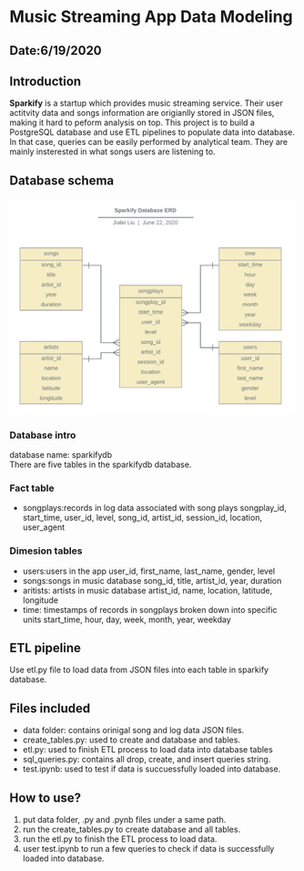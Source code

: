 # Music Streaming App Data Modeling
## Date:6/19/2020

## Introduction
**Sparkify** is a startup which provides music streaming service. Their user actitvity data and songs information are origianlly stored in JSON files, making it hard to peform analysis on top. This project is to  build a PostgreSQL database and use ETL pipelines to populate data into database. In that case, queries can be easily performed by analytical team. They are mainly insterested in what songs users are listening to.

## Database schema
![ERD](./ERD.png)
### Database intro
database name: sparkifydb   
There are five tables in the sparkifydb database.

### Fact table
- songplays:records in log data associated with song plays
songplay_id, start_time, user_id, level, song_id, artist_id, session_id, location, user_agent
### Dimesion tables
- users:users in the app
user_id, first_name, last_name, gender, level
- songs:songs in music database
song_id, title, artist_id, year, duration
- aritists: artists in music database
artist_id, name, location, latitude, longitude
- time: timestamps of records in songplays broken down into specific units
start_time, hour, day, week, month, year, weekday

## ETL pipeline
Use etl.py file to load data from JSON files into each table in sparkify database.

## Files included
- data folder: contains orinigal song and log data JSON files.
- create_tables.py: used to create and database and tables.
- etl.py: used to finish ETL process to load data into database tables
- sql_queries.py: contains all drop, create, and insert queries string.
- test.ipynb: used to test if data is succuessfully loaded into database.


## How to use?
1. put data folder, .py and .pynb files under a same path.
2. run the create_tables.py to create database and all tables.
3. run the etl.py to finish the ETL process to load data.
4. user test.ipynb to run a few queries to check if data is successfully loaded into database.
